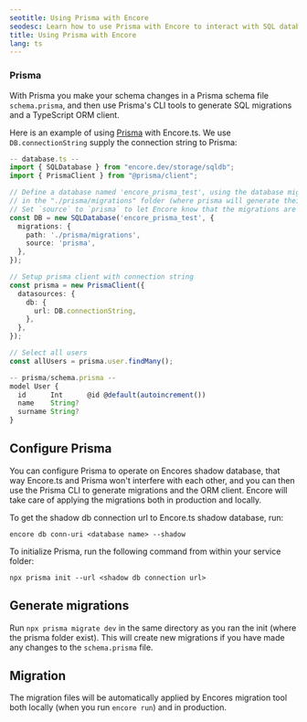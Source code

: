 ```yaml
---
seotitle: Using Prisma with Encore
seodesc: Learn how to use Prisma with Encore to interact with SQL databases.
title: Using Prisma with Encore
lang: ts
---
```


### Prisma

With Prisma you make your schema changes in a Prisma schema file `schema.prisma`, and then use Prisma's CLI tools to generate SQL migrations and a TypeScript ORM client.

Here is an example of using [Prisma](https://prisma.io/) with Encore.ts. We use `DB.connectionString` supply the connection string to Prisma:

```ts
-- database.ts --
import { SQLDatabase } from "encore.dev/storage/sqldb";
import { PrismaClient } from "@prisma/client";

// Define a database named 'encore_prisma_test', using the database migrations
// in the "./prisma/migrations" folder (where prisma will generate their migrations).
// Set `source` to `prisma` to let Encore know that the migrations are generated by Prisma.
const DB = new SQLDatabase('encore_prisma_test', {
  migrations: {
    path: './prisma/migrations',
    source: 'prisma',
  },
});

// Setup prisma client with connection string
const prisma = new PrismaClient({
  datasources: {
    db: {
      url: DB.connectionString,
    },
  },
});

// Select all users
const allUsers = prisma.user.findMany();

-- prisma/schema.prisma --
model User {
  id      Int      @id @default(autoincrement())
  name    String?
  surname String?
}

```

## Configure Prisma

You can configure Prisma to operate on Encores shadow database, that way Encore.ts and Prisma won't interfere with each other, and you can then use the Prisma CLI to generate migrations and the ORM client. Encore will take care of applying the migrations both in production and locally.

To get the shadow db connection url to Encore.ts shadow database, run:

```
encore db conn-uri <database name> --shadow
```

To initialize Prisma, run the following command from within your service folder:

```
npx prisma init --url <shadow db connection url>
```

## Generate migrations

Run `npx prisma migrate dev` in the same directory as you ran the init (where the prisma folder exist).
This will create new migrations if you have made any changes to the `schema.prisma` file.

## Migration

The migration files will be automatically applied by Encores migration tool both locally (when you run `encore run`) and in production.


<GitHubLink
href="https://github.com/encoredev/examples/tree/main/ts/prisma"
desc="Using Prisma ORM with Encore.ts"
/>
